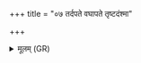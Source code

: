 +++
title = "०७ तर्दपते वघापते तृष्टदंश्मा"

+++
<details><summary>मूलम् (GR)</summary>

तर्दपते वघापते  
तृष्टदंश्मा शृणोत नः ।  
होत्रेवाप्राशितं हविर्  
वृक्णजिह्वा उपाध्वम् ॥
</details>